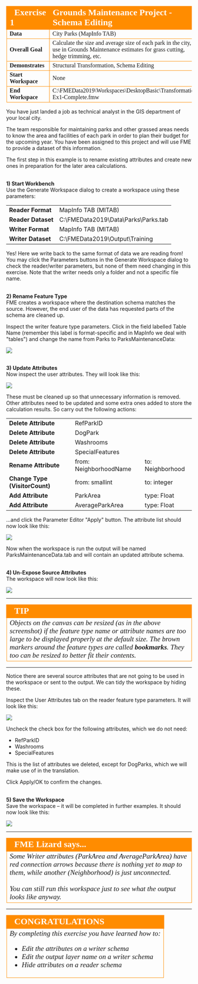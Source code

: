 <!--Exercise Section-->


<table style="border-spacing: 0px;border-collapse: collapse;font-family:serif">
<tr>
<td width=25% style="vertical-align:middle;background-color:darkorange;border: 2px solid darkorange">
<i class="fa fa-cogs fa-lg fa-pull-left fa-fw" style="color:white;padding-right: 12px;vertical-align:text-top"></i>
<span style="color:white;font-size:x-large;font-weight: bold">Exercise 1</span>
</td>
<td style="border: 2px solid darkorange;background-color:darkorange;color:white">
<span style="color:white;font-size:x-large;font-weight: bold">Grounds Maintenance Project - Schema Editing</span>
</td>
</tr>

<tr>
<td style="border: 1px solid darkorange; font-weight: bold">Data</td>
<td style="border: 1px solid darkorange">City Parks (MapInfo TAB)</td>
</tr>

<tr>
<td style="border: 1px solid darkorange; font-weight: bold">Overall Goal</td>
<td style="border: 1px solid darkorange">Calculate the size and average size of each park in the city, to use in Grounds Maintenance estimates for grass cutting, hedge trimming, etc.</td>
</tr>

<tr>
<td style="border: 1px solid darkorange; font-weight: bold">Demonstrates</td>
<td style="border: 1px solid darkorange">Structural Transformation, Schema Editing</td>
</tr>

<tr>
<td style="border: 1px solid darkorange; font-weight: bold">Start Workspace</td>
<td style="border: 1px solid darkorange">None</td>
</tr>

<tr>
<td style="border: 1px solid darkorange; font-weight: bold">End Workspace</td>
<td style="border: 1px solid darkorange">C:\FMEData2019\Workspaces\DesktopBasic\Transformation-Ex1-Complete.fmw</td>
</tr>

</table>


You have just landed a job as technical analyst in the GIS department of your local city.

The team responsible for maintaining parks and other grassed areas needs to know the area and facilities of each park in order to plan their budget for the upcoming year. You have been assigned to this project and will use FME to provide a dataset of this information.

The first step in this example is to rename existing attributes and create new ones in preparation for the later area calculations.


<br>**1) Start Workbench**
<br>Use the Generate Workspace dialog to create a workspace using these parameters:

<table style="border: 0px">

<tr>
<td style="font-weight: bold">Reader Format</td>
<td style="">MapInfo TAB (MITAB)</td>
</tr>

<tr>
<td style="font-weight: bold">Reader Dataset</td>
<td style="">C:\FMEData2019\Data\Parks\Parks.tab</td>
</tr>

<tr>
<td style="font-weight: bold">Writer Format</td>
<td style="">MapInfo TAB (MITAB)</td>
</tr>

<tr>
<td style="font-weight: bold">Writer Dataset</td>
<td style="">C:\FMEData2019\Output\Training</td>
</tr>

</table>

Yes! Here we write back to the same format of data we are reading from! You may click the Parameters buttons in the Generate Workspace dialog to check the reader/writer parameters, but none of them need changing in this exercise. Note that the writer needs only a folder and not a specific file name.


<br>**2) Rename Feature Type**
<br>FME creates a workspace where the destination schema matches the source. However, the end user of the data has requested parts of the schema are cleaned up.

Inspect the writer feature type parameters. Click in the field labelled Table Name (remember this label is format-specific and in MapInfo we deal with "tables") and change the name from Parks to ParksMaintenanceData:

![](./Images/Img2.200.Ex1.WriterGeneralSchemaEdited.png)


<br>**3) Update Attributes**
<br>Now inspect the user attributes. They will look like this:

![](./Images/Img2.201.Ex1.WriterAttributeSchema.png)

These must be cleaned up so that unnecessary information is removed. Other attributes need to be updated and some extra ones added to store the calculation results. So carry out the following actions:

<table style="border: 0px">

<tr>
<td style="font-weight: bold">Delete Attribute</td>
<td style="">RefParkID</td>
</tr>

<tr>
<td style="font-weight: bold">Delete Attribute</td>
<td style="">DogPark</td>
</tr>

<tr>
<td style="font-weight: bold">Delete Attribute</td>
<td style="">Washrooms</td>
</tr>

<tr>
<td style="font-weight: bold">Delete Attribute</td>
<td style="">SpecialFeatures</td>
</tr>

<tr>
<td style="font-weight: bold">Rename Attribute</td>
<td style="">from: NeighborhoodName</td>
<td style="">to: Neighborhood</td>
</tr>

<tr>
<td style="font-weight: bold">Change Type (VisitorCount)</td>
<td style="">from: smallint</td>
<td style="">to: integer</td>
</tr>

<tr>
<td style="font-weight: bold">Add Attribute</td>
<td style="">ParkArea</td>
<td style="">type: Float</td>
</tr>

<tr>
<td style="font-weight: bold">Add Attribute</td>
<td style="">AverageParkArea</td>
<td style="">type: Float</td>
</tr>

</table>

...and click the Parameter Editor "Apply" button. The attribute list should now look like this:

![](./Images/Img2.202.Ex1.WriterAttributeSchemaEdited.png)

Now when the workspace is run the output will be named ParksMaintenanceData.tab and will contain an updated attribute schema.


<br>**4) Un-Expose Source Attributes**
<br>The workspace will now look like this:

![](./Images/Img2.203.Ex1.EditedSchemaOnCanvas.png)

---

<!--Tip Section-->

<table style="border-spacing: 0px">
<tr>
<td style="vertical-align:middle;background-color:darkorange;border: 2px solid darkorange">
<i class="fa fa-info-circle fa-lg fa-pull-left fa-fw" style="color:white;padding-right: 12px;vertical-align:text-top"></i>
<span style="color:white;font-size:x-large;font-weight: bold;font-family:serif">TIP</span>
</td>
</tr>

<tr>
<td style="border: 1px solid darkorange">
<span style="font-family:serif; font-style:italic; font-size:larger">
Objects on the canvas can be resized (as in the above screenshot) if the feature type name or attribute names are too large to be displayed properly at the default size. The brown markers around the feature types are called <strong>bookmarks</strong>. They too can be resized to better fit their contents.
</span>
</td>
</tr>
</table>

---

Notice there are several source attributes that are not going to be used in the workspace or sent to the output. We can tidy the workspace by hiding these.

Inspect the User Attributes tab on the reader feature type parameters. It will look like this:

![](./Images/Img2.204.Ex1.ReaderAttrSchema.png)

Uncheck the check box for the following attributes, which we do not need:

- RefParkID
- Washrooms
- SpecialFeatures

This is the list of attributes we deleted, except for DogParks, which we will make use of in the translation.

Click Apply/OK to confirm the changes.


<br>**5) Save the Workspace**
<br>Save the workspace – it will be completed in further examples. It should now look like this:

![](./Images/Img2.205.Ex1.EditedSchemaOnCanvas.png)


---
<!--Person X Says Section-->

<table style="border-spacing: 0px">
<tr>
<td style="vertical-align:middle;background-color:darkorange;border: 2px solid darkorange">
<i class="fa fa-quote-left fa-lg fa-pull-left fa-fw" style="color:white;padding-right: 12px;vertical-align:text-top"></i>
<span style="color:white;font-size:x-large;font-weight: bold;font-family:serif">FME Lizard says...</span>
</td>
</tr>

<tr>
<td style="border: 1px solid darkorange">
<span style="font-family:serif; font-style:italic; font-size:larger">
Some Writer attributes (ParkArea and AverageParkArea) have red connection arrows because there is nothing yet to map to them, while another (Neighborhood) is just unconnected.
<br><br>You can still run this workspace just to see what the output looks like anyway.
</span>
</td>
</tr>
</table>

---

<!--Exercise Congratulations Section-->

<table style="border-spacing: 0px">
<tr>
<td style="vertical-align:middle;background-color:darkorange;border: 2px solid darkorange">
<i class="fa fa-thumbs-o-up fa-lg fa-pull-left fa-fw" style="color:white;padding-right: 12px;vertical-align:text-top"></i>
<span style="color:white;font-size:x-large;font-weight: bold;font-family:serif">CONGRATULATIONS</span>
</td>
</tr>

<tr>
<td style="border: 1px solid darkorange">
<span style="font-family:serif; font-style:italic; font-size:larger">
By completing this exercise you have learned how to:
<br>
<ul><li>Edit the attributes on a writer schema</li>
<li>Edit the output layer name on a writer schema</li>
<li>Hide attributes on a reader schema</li></ul>
</span>
</td>
</tr>
</table>

